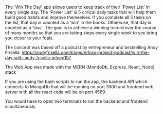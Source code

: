 The 'Win The Day' app allows users to keep track of their 'Power List' in every single day. The 'Power List' is 5 critical daily tasks that will help them build good habits and improve themselves.
If you complete all 5 tasks on the list, that day is counted as a 'win' in the books. Otherwise, that day is counted as a 'loss'. 
The goal is to achieve a winning record over the course of many months so that you are taking steps every single week to you bring you closer to your foals.

The concept was based off a podcast by entrepreneur and bestselling Andy Frisella: 
https://andyfrisella.com/blogs/mfceo-project-podcast/win-the-day-with-andy-frisella-mfceo107

The Web App was made with the MERN (MondoDb, Express, React, Node) stack 

If you are using the bash scripts to run the app, the backend API which connects to MongoDb that will be running on port 3000 and frontend web server with all the react code will be on port 4569.

You would have to open two terminals to run the backend and frontend simultaneously.